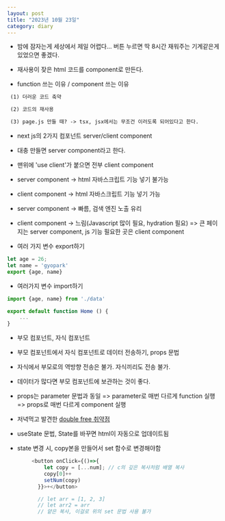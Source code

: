 ```yaml
---
layout: post
title: "2023년 10월 23일"
category: diary
---
```


- 밤에 잠자는게 세상에서 제일 어렵다... 버튼 누르면 딱 8시간 재워주는 기계같은게 있었으면 좋겠다.

- 재사용이 잦은 html 코드를 component로 만든다.
- function 쓰는 이유 / component 쓰는 이유

~~~md
 (1) 더러운 코드 축약

 (2) 코드의 재사용

 (3) page.js 만들 때? -> tsx, jsx에서는 무조건 이러도록 되어있다고 한다.
~~~

- next js의 2가지 컴포넌트 server/client component
- 대충 만들면 server component라고 한다.
- 맨위에 'use client'가 붙으면 전부 client component
- server component -> html 자바스크립트 기능 넣기 불가능
- client component -> html 자바스크립트 기능 넣기 가능
- server component -> 빠름, 검색 엔진 노출 유리
- client component -> 느림(Javascript 많이 필요, hydration 필요)
  => 큰 페이지는 server component, js 기능 필요한 곳은 client component

- 여러 가지 변수 export하기
~~~ts
let age = 26;
let name = 'gyopark'
export {age, name}
~~~

- 여러가지 변수 import하기
~~~ts
import {age, name} from './data'

export default function Home () {
    ...
}
~~~

- 부모 컴포넌트, 자식 컴포넌트
- 부모 컴포넌트에서 자식 컴포넌트로 데이터 전송하기, props 문법
- 자식에서 부모로의 역방향 전송은 불가. 자식끼리도 전송 불가.
- 데이터가 많다면 부모 컴포넌트에 보관하는 것이 좋다.
- props는 parameter 문법과 동일
  => parameter로 매번 다르게 function 실행
  => props로 매번 다르게 component 실행

- 저녁먹고 발견한 [double free 취약점](https://showx123.tistory.com/59)

- useState 문법, State를 바꾸면 html이 자동으로 업데이트됨
- state 변경 시, copy본을 만들어서 set 함수로 변경해야함

~~~ts
        <button onClick={()=>{ 
            let copy = [...num]; // c의 깊은 복사처럼 배열 복사
            copy[0]++
            setNum(copy) 
          }}>+</button>

          // let arr = [1, 2, 3]
          // let arr2 = arr
          // 얕은 복사, 이걸로 위의 set 문법 사용 불가
~~~


